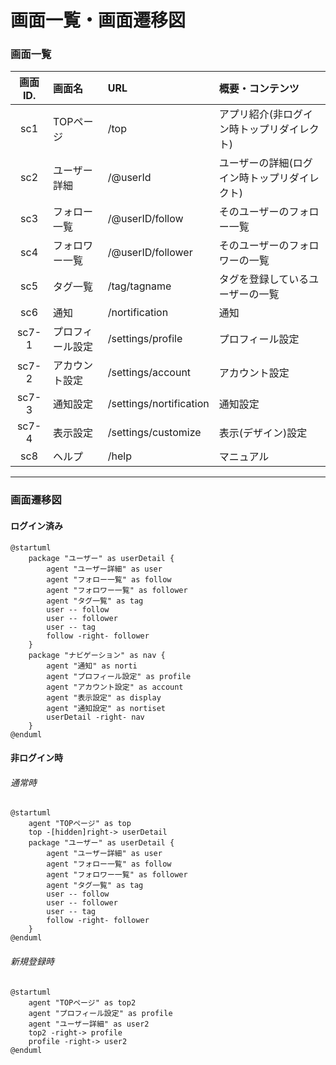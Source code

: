 # 画面一覧・画面遷移図

### 画面一覧

|画面ID.|画面名|URL|概要・コンテンツ|
|:-:|:-|:-|:-|
| sc1 | TOPページ |  /top  | アプリ紹介(非ログイン時トップリダイレクト)    |
| sc2 | ユーザー詳細 | /@userId | ユーザーの詳細(ログイン時トップリダイレクト) |
| sc3 | フォロー一覧 | /@userID/follow | そのユーザーのフォロー一覧 |
| sc4 | フォロワー一覧 | /@userID/follower | そのユーザーのフォロワーの一覧|
|sc5|タグ一覧|/tag/tagname|タグを登録しているユーザーの一覧|
|sc6|通知|/nortification|通知|
|sc7-1|プロフィール設定|/settings/profile|プロフィール設定|
|sc7-2|アカウント設定|/settings/account|アカウント設定|
|sc7-3|通知設定|/settings/nortification|通知設定|
|sc7-4|表示設定|/settings/customize|表示(デザイン)設定|
|sc8|ヘルプ|/help|マニュアル|

***

### 画面遷移図


#### ログイン済み

```uml
@startuml
	package "ユーザー" as userDetail {
		agent "ユーザー詳細" as user
		agent "フォロー一覧" as follow
		agent "フォロワー一覧" as follower
		agent "タグ一覧" as tag
		user -- follow
		user -- follower
		user -- tag
		follow -right- follower
	}
	package "ナビゲーション" as nav {
		agent "通知" as norti
		agent "プロフィール設定" as profile
		agent "アカウント設定" as account
		agent "表示設定" as display
		agent "通知設定" as nortiset
		userDetail -right- nav
	}
@enduml
```

#### 非ログイン時

###### 通常時
```uml
@startuml
	agent "TOPページ" as top
	top -[hidden]right-> userDetail
	package "ユーザー" as userDetail {
		agent "ユーザー詳細" as user
		agent "フォロー一覧" as follow
		agent "フォロワー一覧" as follower
		agent "タグ一覧" as tag
		user -- follow
		user -- follower
		user -- tag
		follow -right- follower
	}
@enduml
```

###### 新規登録時
```uml
@startuml
	agent "TOPページ" as top2
	agent "プロフィール設定" as profile
	agent "ユーザー詳細" as user2
	top2 -right-> profile
	profile -right-> user2
@enduml
```
